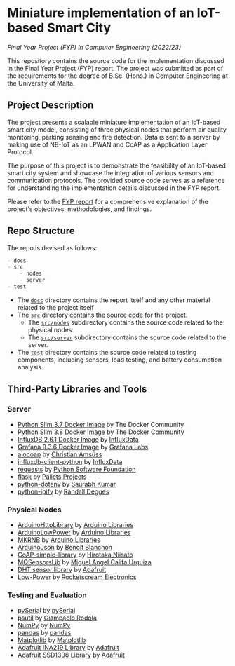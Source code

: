 # Miniature implementation of an IoT-based Smart City
_Final Year Project (FYP) in Computer Engineering (2022/23)_

This repository contains the source code for the implementation discussed in the Final Year Project (FYP) report. The project was submitted as part of the requirements for the degree of B.Sc. (Hons.) in Computer Engineering at the University of Malta.

## Project Description

The project presents a scalable miniature implementation of an IoT-based smart city model, consisting of three physical nodes that perform air quality monitoring, parking sensing and fire detection. Data is sent to a server by making use of NB-IoT as an LPWAN and CoAP as a Application Layer Protocol.

The purpose of this project is to demonstrate the feasibility of an IoT-based smart city system and showcase the integration of various sensors and communication protocols. The provided source code serves as a reference for understanding the implementation details discussed in the FYP report.

Please refer to the [FYP report](docs/jc_fyp_report.pdf) for a comprehensive explanation of the project's objectives, methodologies, and findings.

## Repo Structure

The repo is devised as follows:

```markdown
- docs
- src
    - nodes
    - server
- test
```
- The [`docs`](docs/) directory contains the report itself and any other material related to the project itself
- The [`src`](src/) directory contains the source code for the project.
    - The [`src/nodes`](src/nodes/) subdirectory contains the source code related to the physical nodes.
    - The [`src/server`](src/server/) subdirectory contains the source code related to the server.
- The [`test`](test/) directory contains the source code related to testing components, including sensors, load testing, and battery consumption analysis.

## Third-Party Libraries and Tools

### Server

- [Python Slim 3.7 Docker Image](https://hub.docker.com/layers/library/python/3.7-slim/images/sha256-05be27b7e8722b0dfd691d8352e7b7c6bedacc8c43343711db98bd3b1a2d8177?context=explore) by The Docker Community
- [Python Slim 3.8 Docker Image](https://hub.docker.com/layers/library/python/3.8-slim/images/sha256-d017c2d3c37f312679e1c32bd6eb5b7bf101d29913833f4e74d14bf02425b57c?context=explore) by The Docker Community
- [InfluxDB 2.6.1 Docker Image](https://hub.docker.com/layers/library/influxdb/2.6.1/images/sha256-62bb8be55010a76e14e3b11079cd4003e428ae90ec60497782e586dd9dbda94d?context=explore) by [InfluxData](https://github.com/influxdata)
- [Grafana 9.3.6 Docker Image](https://hub.docker.com/layers/grafana/grafana/9.3.6/images/sha256-825065ced6a481f088d53b1c42fdfb9beadce6f87a07af614be1b1a78461e2bd?context=explore) by [Grafana Labs](https://grafana.com/)
- [aiocoap](https://github.com/chrysn/aiocoap) by [Christian Amsüss](https://github.com/chrysn)
- [influxdb-client-python](https://github.com/influxdata/influxdb-client-python) by [InfluxData](https://github.com/influxdata)
- [requests](https://github.com/psf/requests) by [Python Software Foundation](https://github.com/psf)
- [flask](https://github.com/pallets/flask) by [Pallets Projects](https://github.com/pallets)
- [python-dotenv](https://github.com/theskumar/python-dotenv) by [Saurabh Kumar](https://github.com/theskumar)
- [python-ipify](https://github.com/rdegges/python-ipify) by [Randall Degges](https://github.com/rdegges)

### Physical Nodes

- [ArduinoHttpLibrary](https://github.com/arduino-libraries/ArduinoHttpClient) by [Arduino Libraries](https://github.com/arduino-libraries)
- [ArduinoLowPower](https://github.com/arduino-libraries/ArduinoLowPower) by [Arduino Libraries](https://github.com/arduino-libraries)
- [MKRNB](https://github.com/arduino-libraries/MKRNB) by [Arduino Libraries](https://github.com/arduino-libraries)
- [ArduinoJson](https://github.com/bblanchon/ArduinoJson) by [Benoît Blanchon](https://github.com/bblanchon)
- [CoAP-simple-library](https://github.com/hirotakaster/CoAP-simple-library) by [Hirotaka Niisato](https://github.com/hirotakaster)
- [MQSensorsLib](https://github.com/miguel5612/MQSensorsLib) by [Miguel Angel Califa Urquiza](https://github.com/miguel5612)
- [DHT sensor library](https://github.com/adafruit/DHT-sensor-library) by [Adafruit](https://github.com/adafruit)
- [Low-Power](https://github.com/rocketscream/Low-Power) by [Rocketscream Electronics](https://github.com/rocketscream)

### Testing and Evaluation
- [pySerial](https://github.com/pyserial/pyserial) by [pySerial](https://github.com/pyserial)
- [psutil](https://github.com/giampaolo/psutil) by [Giampaolo Rodola](https://github.com/giampaolo)
- [NumPy](https://github.com/numpy/numpy) by [NumPy](https://numpy.org/)
- [pandas](https://github.com/pandas-dev/pandas/) by [pandas](https://pandas.pydata.org/)
- [Matplotlib](https://github.com/matplotlib/matplotlib) by [Matplotlib](https://matplotlib.org/)
- [Adafruit INA219 Library](https://github.com/adafruit/Adafruit_INA219) by [Adafruit](https://github.com/adafruit)
- [Adafruit SSD1306 Library](https://github.com/adafruit/Adafruit_SSD1306) by [Adafruit](https://github.com/adafruit)